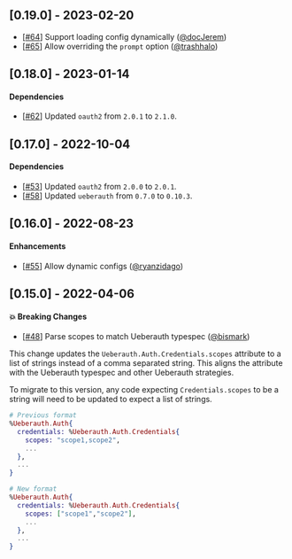 ## [0.19.0] - 2023-02-20

- [[#64](https://github.com/swelham/ueberauth_microsoft/pull/64)] Support loading config dynamically ([@docJerem](https://github.com/docJerem))
- [[#65](https://github.com/swelham/ueberauth_microsoft/pull/65)] Allow overriding the `prompt` option ([@trashhalo](https://github.com/trashhalo))

## [0.18.0] - 2023-01-14

#### Dependencies

- [[#62](https://github.com/swelham/ueberauth_microsoft/pull/62)] Updated `oauth2` from `2.0.1` to `2.1.0`.

## [0.17.0] - 2022-10-04

#### Dependencies

- [[#53](https://github.com/swelham/ueberauth_microsoft/pull/53)] Updated `oauth2` from `2.0.0` to `2.0.1`.
- [[#58](https://github.com/swelham/ueberauth_microsoft/pull/58)] Updated `ueberauth` from `0.7.0` to `0.10.3`.

## [0.16.0] - 2022-08-23

#### Enhancements

- [[#55](https://github.com/swelham/ueberauth_microsoft/pull/55)] Allow dynamic configs ([@ryanzidago](https://github.com/ryanzidago))

## [0.15.0] - 2022-04-06

#### :boom: Breaking Changes

- [[#48](https://github.com/swelham/ueberauth_microsoft/pull/48)] Parse scopes to match Ueberauth typespec ([@bismark](https://github.com/bismark))

This change updates the `Ueberauth.Auth.Credentials.scopes` attribute to a list of strings instead of a comma separated string. This aligns the attribute with the Ueberauth typespec and other Ueberauth strategies.

To migrate to this version, any code expecting `Credentials.scopes` to be a string will need to be updated to expect a list of strings.

```elixir
# Previous format
%Ueberauth.Auth{
  credentials: %Ueberauth.Auth.Credentials{
    scopes: "scope1,scope2",
    ...
  },
  ...
}

# New format
%Ueberauth.Auth{
  credentials: %Ueberauth.Auth.Credentials{
    scopes: ["scope1","scope2"],
    ...
  },
  ...
}
```
